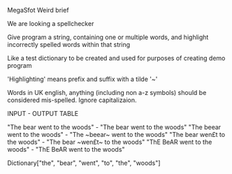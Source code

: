 MegaSfot Weird brief

We are looking a spellchecker

Give program a string, containing one or multiple words, and highlight incorrectly spelled words within that string

Like a test dictionary to be created and used for purposes of creating demo program

'Highlighting' means prefix and suffix with a tilde '~'

Words in UK english, anything (including non a-z symbols) should be considered mis-spelled. Ignore capitalizaion.

INPUT - OUTPUT TABLE

"The bear went to the woods" - "The bear went to the woods"
"The beear went to the woods" - "The ~beear~ went to the woods"
"The bear wen£t to the woods" - "The bear ~wen£t~ to the woods"
"ThE BeAR went to the woods" - "ThE BeAR went to the woods"

Dictionary["the", "bear", "went", "to", "the", "woods"]